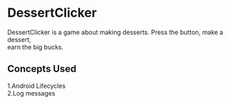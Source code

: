 DessertClicker 
==============================
DessertClicker is a game about making desserts. Press the button, make a dessert,<br>
earn the big bucks.

## Concepts Used
1.Android Lifecycles<br>
2.Log messages<br>


